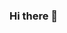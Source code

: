 ### Hi there 👋

<!--
**MutluDilek/MutluDilek** is a ✨ _special_ ✨ repository because its `README.md` (this file) appears on your GitHub profile.

Here are some ideas to get you started:

- 🔭 I’m currently working on ...
- 🌱 I’m currently learning ...
- 👯 I’m looking to collaborate on ...
- 🤔 I’m looking for help with ...
- 💬 Ask me about ...
- 📫 How to reach me: ...
- 😄 Pronouns: ...
- ⚡ Fun fact: ...


[![Github Badge](https://img.shields.io/badge/-Github-000?style=quare&labelColor=000&logo=Github&logoColor=white&link=link)](https://github.com/MutluDilek) 
[![Instagram Badge](https://img.shields.io/badge/-Instagram-C13584?style=flat-quare&labelColor=C13584&logo=instagram&logoColor=white&link=link)](https://www.instagram.com/dilekalin) 

[![Dilek's GitHub stats](https://github-readme-stats.vercel.app/api?username=MutluDilek&show_icons=true&theme=transparent)]
-->
